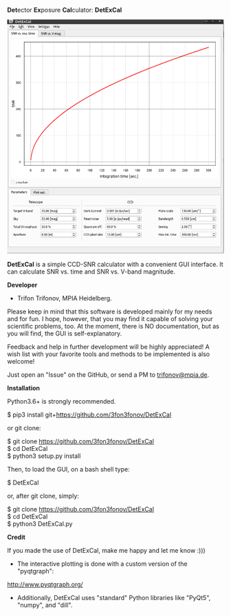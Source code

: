 
**Det**ector **Ex**posure **Cal**culator: **DetExCal** 
 

<p align="center">
  <img width="700" src="./DetExCal.png">
</p>
 
**DetExCal** is a simple CCD-SNR calculator with a convenient GUI interface. It can calculate SNR vs. time and SNR vs. V-band magnitude. 



**Developer**

* Trifon Trifonov, MPIA Heidelberg.

 
Please keep in mind that this software is developed mainly for my needs and for fun. I hope, however, that you may find it capable of solving your scientific problems, too. At the moment, there is NO documentation,
but as you will find, the GUI is self-explanatory.   

Feedback and help in further development will be highly appreciated!
A wish list with your favorite tools and methods to be implemented is also welcome!    

Just open an "Issue" on the GitHub, or send a PM to trifonov@mpia.de.    


**Installation**

Python3.6+ is strongly recommended. 

$ pip3 install git+https://github.com/3fon3fonov/DetExCal   

or git clone:

$ git clone https://github.com/3fon3fonov/DetExCal   
$ cd DetExCal   
$ python3 setup.py install   

Then, to load the GUI, on a bash shell type: 

$ DetExCal 


or, after git clone, simply:

$ git clone https://github.com/3fon3fonov/DetExCal   
$ cd DetExCal   
$ python3 DetExCal.py 



 

**Credit**

If you made the use of DetExCal, make me happy and let me know :))) 
 

* The interactive plotting is done with a custom version of the "pyqtgraph": 

http://www.pyqtgraph.org/

* Additionally, DetExCal uses "standard" Python libraries like 
"PyQt5", "numpy", and "dill".

 
